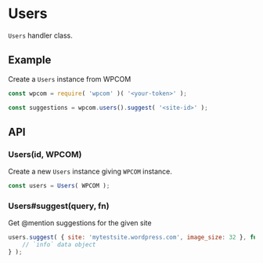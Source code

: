 # Users

`Users` handler class.

## Example

Create a `Users` instance from WPCOM

```js
const wpcom = require( 'wpcom' )( '<your-token>' );

const suggestions = wpcom.users().suggest( '<site-id>' );
```

## API

### Users(id, WPCOM)

Create a new `Users` instance giving `WPCOM` instance.

```js
const users = Users( WPCOM );
```

### Users#suggest(query, fn)

Get @mention suggestions for the given site

```js
users.suggest( { site: 'mytestsite.wordpress.com', image_size: 32 }, function ( err, info ) {
	// `info` data object
} );
```
